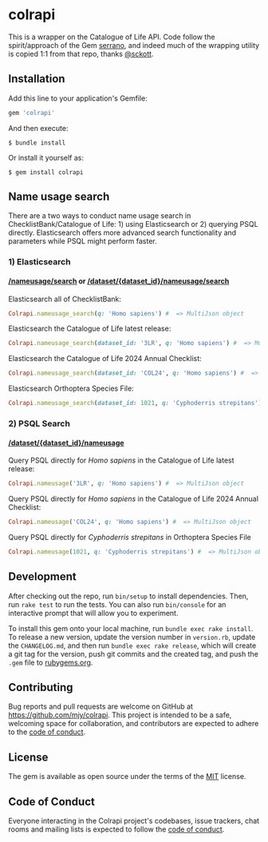 # colrapi

This is a wrapper on the Catalogue of Life API. Code follow the spirit/approach of the Gem [serrano](https://github.com/sckott/serrano), and indeed much of the wrapping utility is copied 1:1 from that repo, thanks [@sckott](https://github.com/sckott).

## Installation

Add this line to your application's Gemfile:

```ruby
gem 'colrapi'
```

And then execute:

    $ bundle install

Or install it yourself as:

    $ gem install colrapi



## Name usage search

There are a two ways to conduct name usage search in ChecklistBank/Catalogue of Life: 1) using Elasticsearch or 2) querying PSQL directly. Elasticsearch offers more advanced search functionality and parameters while PSQL might perform faster.

### 1) Elasticsearch 
#### [/nameusage/search](http://api.checklistbank.org/#/default/search_4) or [/dataset/{dataset_id}/nameusage/search](http://api.checklistbank.org/#/default/searchDataset)

Elasticsearch all of ChecklistBank:
```ruby
Colrapi.nameusage_search(q: 'Homo sapiens') #  => MultiJson object
```

Elasticsearch the Catalogue of Life latest release:
```ruby
Colrapi.nameusage_search(dataset_id: '3LR', q: 'Homo sapiens') #  => MultiJson object
```

Elasticsearch the Catalogue of Life 2024 Annual Checklist:
```ruby
Colrapi.nameusage_search(dataset_id: 'COL24', q: 'Homo sapiens') #  => MultiJson object
```

Elasticsearch Orthoptera Species File:
```ruby
Colrapi.nameusage_search(dataset_id: 1021, q: 'Cyphoderris strepitans') #  => MultiJson object
```

### 2) PSQL Search
#### [/dataset/{dataset_id}/nameusage](https://api.checklistbank.org/#/default/list_3)
Query PSQL directly for *Homo sapiens* in the Catalogue of Life latest release:
```ruby
Colrapi.nameusage('3LR', q: 'Homo sapiens') #  => MultiJson object
```

Query PSQL directly for *Homo sapiens* in the Catalogue of Life 2024 Annual Checklist:
```ruby
Colrapi.nameusage('COL24', q: 'Homo sapiens') #  => MultiJson object
```

Query PSQL directly for *Cyphoderris strepitans* in Orthoptera Species File
```ruby
Colrapi.nameusage(1021, q: 'Cyphoderris strepitans') #  => MultiJson object
```

## Development

After checking out the repo, run `bin/setup` to install dependencies. Then, run `rake test` to run the tests. You can also run `bin/console` for an interactive prompt that will allow you to experiment.

To install this gem onto your local machine, run `bundle exec rake install`. To release a new version, update the version number in `version.rb`, update the `CHANGELOG.md`, and then run `bundle exec rake release`, which will create a git tag for the version, push git commits and the created tag, and push the `.gem` file to [rubygems.org](https://rubygems.org).

## Contributing

Bug reports and pull requests are welcome on GitHub at https://github.com/mjy/colrapi. This project is intended to be a safe, welcoming space for collaboration, and contributors are expected to adhere to the [code of conduct](https://github.com/species_file_group/colrapi/blob/main/CODE_OF_CONDUCT.md).

## License

The gem is available as open source under the terms of the [MIT](https://opensource.org/licenses/MIT) license.

## Code of Conduct

Everyone interacting in the Colrapi project's codebases, issue trackers, chat rooms and mailing lists is expected to follow the [code of conduct](https://github.com/species_file_group/colrapi/blob/main/CODE_OF_CONDUCT.md).
